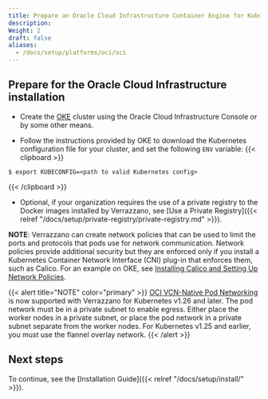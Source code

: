```yaml
---
title: Prepare an Oracle Cloud Infrastructure Container Engine for Kubernetes (OKE) Cluster
description: 
Weight: 2
draft: false
aliases:
  - /docs/setup/platforms/oci/oci
---
```


## Prepare for the Oracle Cloud Infrastructure installation

* Create the [OKE](https://docs.cloud.oracle.com/en-us/iaas/Content/ContEng/Concepts/contengoverview.htm) cluster using the Oracle Cloud Infrastructure Console or by some other means.  

* Follow the instructions provided by OKE to download the Kubernetes configuration file for your cluster, and set the following `ENV` variable:
{{< clipboard >}}
<div class="highlight">

    $ export KUBECONFIG=<path to valid Kubernetes config>

</div>
{{< /clipboard >}}

* Optional, if your organization requires the use of a private registry to the Docker images installed by Verrazzano, see [Use a Private Registry]({{< relref "/docs/setup/private-registry/private-registry.md" >}}).

**NOTE**: Verrazzano can create network policies that can be used to limit the ports and protocols that pods use for network communication. Network policies provide additional security but they are enforced only if you install a Kubernetes Container Network Interface (CNI) plug-in that enforces them, such as Calico. For an example on OKE, see [Installing Calico and Setting Up Network Policies](https://docs.oracle.com/en-us/iaas/Content/ContEng/Tasks/contengsettingupcalico.htm).

{{< alert title="NOTE" color="primary" >}} [OCI VCN-Native Pod Networking](https://docs.oracle.com/en-us/iaas/Content/ContEng/Concepts/contengpodnetworking_topic-OCI_CNI_plugin.htm)
is now supported with Verrazzano for Kubernetes v1.26 and later.
The pod network must be in a private subnet to enable egress.
Either place the worker nodes in a private subnet, or place the pod network in a private subnet separate from the worker nodes.
For Kubernetes v1.25 and earlier, you must use the flannel overlay network.
{{< /alert >}}

## Next steps

To continue, see the [Installation Guide]({{< relref "/docs/setup/install/" >}}).
